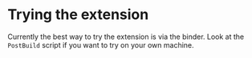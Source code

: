 # Trying the extension

Currently the best way to try the extension is via the binder. Look at the
`PostBuild` script if you want to try on your own machine.


```


